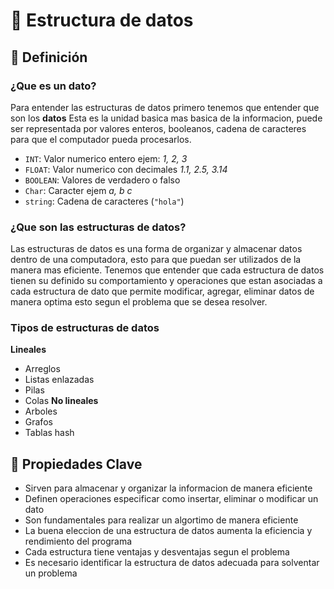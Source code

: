# 📘 Estructura de datos

## 📖 Definición

### ¿Que es un dato?
Para entender las estructuras de datos primero tenemos que entender que son los **datos** Esta es la unidad basica mas basica de la informacion, puede ser representada por valores enteros, booleanos, cadena de caracteres para que el computador pueda procesarlos.
- `INT`: Valor numerico entero ejem: *1, 2, 3*
- `FLOAT`: Valor numerico con decimales *1.1, 2.5, 3.14*
- `BOOLEAN`: Valores de verdadero o falso
- `Char`: Caracter ejem *a, b c*
- `string`: Cadena de caracteres (`"hola"`)

### ¿Que son las estructuras de datos?
Las estructuras de datos es una forma de organizar y almacenar datos dentro de una computadora, esto para que puedan ser utilizados de la manera mas eficiente. Tenemos que entender que cada estructura de datos tienen su definido su comportamiento y operaciones que estan asociadas a cada estructura de dato que permite modificar, agregar, eliminar datos de manera optima esto segun el problema que se desea resolver.

### Tipos de estructuras de datos

**Lineales**
- Arreglos
- Listas enlazadas
- Pilas
- Colas
**No lineales**
- Arboles
- Grafos
- Tablas hash


## 🧠 Propiedades Clave
- Sirven para almacenar y organizar la informacion de manera eficiente
- Definen operaciones especificar como insertar, eliminar o modificar un dato
- Son fundamentales para realizar un algortimo de manera eficiente
- La buena eleccion de una estructura de datos aumenta la eficiencia y rendimiento del programa
- Cada estructura tiene ventajas y desventajas segun el problema 
- Es necesario identificar la estructura de datos adecuada para solventar un problema


